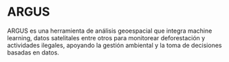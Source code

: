 # ARGUS
ARGUS es una herramienta de análisis geoespacial que integra machine learning, datos satelitales entre otros para monitorear deforestación y actividades ilegales, apoyando la gestión ambiental y la toma de decisiones basadas en datos.
